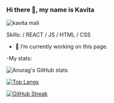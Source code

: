 
### Hi there 👋, my name is Kavita

![kavita mali](https://i.postimg.cc/63b4XXsC/Navy-And-White-Geometric-Technology-Linked-In-Banner-2.png)



Skills:  / REACT / JS / HTML / CSS

- 🔭 I’m currently working on this page.

-My stats:

![Anurag's GitHub stats](https://github-readme-stats.vercel.app/api?username=kavita13feb&show_icons=true&theme=radical)




[![Top Langs](https://github-readme-stats.vercel.app/api/top-langs/?username=kavita13feb&layout=compact)](https://github.com/kavita13feb/github-readme-stats)

[![GitHub Streak](https://streak-stats.demolab.com/?user=kavita13feb)](https://git.io/streak-stats)



